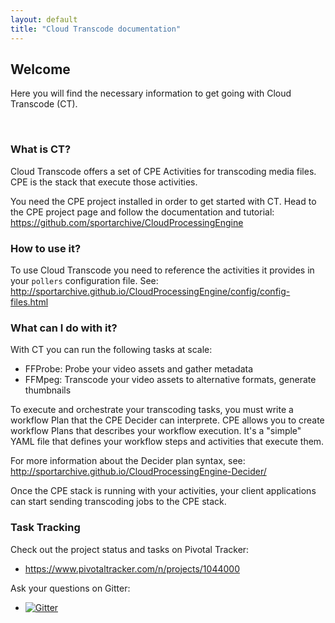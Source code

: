 ```yaml
---
layout: default
title: "Cloud Transcode documentation"
---
```


## Welcome

Here you will find the necessary information to get going with Cloud Transcode (CT).

<br>

### What is CT?

Cloud Transcode offers a set of CPE Activities for transcoding media files. CPE is the stack that execute those activities.

You need the CPE project installed in order to get started with CT. Head to the CPE project page and follow the documentation and tutorial: https://github.com/sportarchive/CloudProcessingEngine

### How to use it?

To use Cloud Transcode you need to reference the activities it provides in your `pollers` configuration file. See: http://sportarchive.github.io/CloudProcessingEngine/config/config-files.html

### What can I do with it?

With CT you can run the following tasks at scale:

   - FFProbe: Probe your video assets and gather metadata
   - FFMpeg: Transcode your video assets to alternative formats, generate thumbnails  

To execute and orchestrate your transcoding tasks, you must write a workflow Plan that the CPE Decider can interprete. CPE allows you to create workflow Plans that describes your workflow execution. It's a "simple" YAML file that defines your workflow steps and activities that execute them.

For more information about the Decider plan syntax, see: http://sportarchive.github.io/CloudProcessingEngine-Decider/

Once the CPE stack is running with your activities, your client applications can start sending transcoding jobs to the CPE stack. 

### Task Tracking

Check out the project status and tasks on Pivotal Tracker:

   - https://www.pivotaltracker.com/n/projects/1044000

Ask your questions on Gitter:

   - [![Gitter](https://badges.gitter.im/Join%20Chat.svg)](https://gitter.im/sportarchive/CloudTranscode?utm_source=badge&utm_medium=badge&utm_campaign=pr-badge) 
